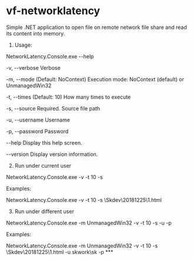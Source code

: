 # vf-networklatency

Simple .NET application to open file on remote network file share and read its content into memory.

1. Usage:

NetworkLatency.Console.exe --help

  -v, --verbose     Verbose

  -m, --mode        (Default: NoContext) Execution mode: NoContext (default) or UnmanagedWin32

  -t, --times       (Default: 10) How many times to execute

  -s, --source      Required. Source file path

  -u, --username    Username

  -p, --password    Password

  --help            Display this help screen.

  --version         Display version information.

2. Run under current user

NetworkLatency.Console.exe -v -t 10 -s <file path>

Examples:

NetworkLatency.Console.exe -v -t 10 -s \\Skdev\20181225\1.html 


3. Run under different user 

NetworkLatency.Console.exe -m UnmanagedWin32 -v -t 10 -s <file path> -u <user name> -p <password>

Examples:

NetworkLatency.Console.exe -m UnmanagedWin32 -v -t 10 -s \\Skdev\20181225\1.html -u skwork\sk -p ***
